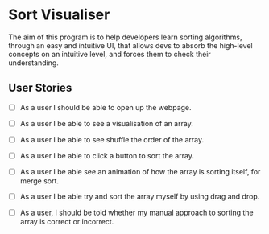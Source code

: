 # Sort Visualiser

The aim of this program is to help developers learn sorting algorithms, through an easy and intuitive UI, that allows devs to absorb the high-level concepts on an intuitive level, and forces them to check their understanding.

## User Stories

- [ ] As a user I should be able to open up the webpage.
- [ ] As a user I be able to see a visualisation of an array.
- [ ] As a user I be able to see shuffle the order of the array.
- [ ] As a user I be able to click a button to sort the array.
- [ ] As a user I be able see an animation of how the array is sorting itself, for merge sort.
- [ ] As a user I be able try and sort the array myself by using drag and drop.
- [ ] As a user, I should be told whether my manual approach to sorting the array is correct or incorrect.


